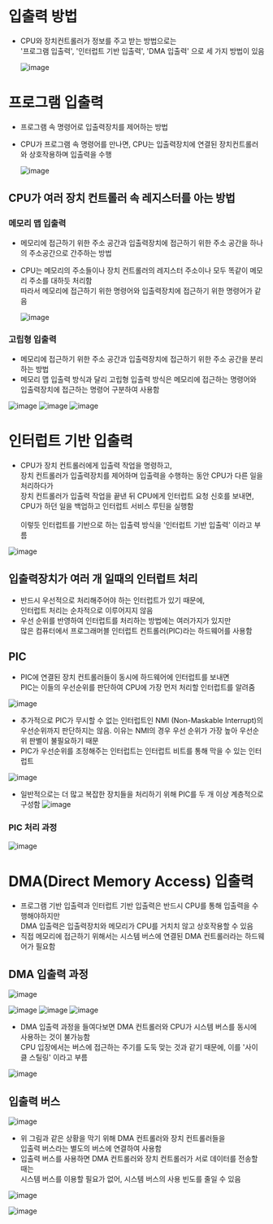 # 입출력 방법
- CPU와 장치컨트롤러가 정보를 주고 받는 방법으로는 <br>
  '프로그램 입출력', '인터럽트 기반 입출력', 'DMA 입출력' 으로 세 가지 방법이 있음

  ![image](https://github.com/user-attachments/assets/d1f07c28-a4e4-4e0d-b67b-ac8a862a25f5)

# 프로그램 입출력
- 프로그램 속 명령어로 입출력장치를 제어하는 방법
- CPU가 프로그램 속 명령어를 만나면, CPU는 입출력장치에 연결된 장치컨트롤러와 상호작용하며 입출력을 수행

  ![image](https://github.com/user-attachments/assets/430c26a5-abee-419d-b862-ecbba766bfb8)

## CPU가 여러 장치 컨트롤러 속 레지스터를 아는 방법

### 메모리 맵 입출력
- 메모리에 접근하기 위한 주소 공간과 입출력장치에 접근하기 위한 주소 공간을 하나의 주소공간으로 간주하는 방법
- CPU는 메모리의 주소들이나 장치 컨트롤러의 레지스터 주소이나 모두 똑같이 메모리 주소를 대하듯 처리함 <br>
  따라서 메모리에 접근하기 위한 명령어와 입출력장치에 접근하기 위한 명령어가 같음

  ![image](https://github.com/user-attachments/assets/3548c29e-0096-4534-9843-37ef6ecc4dd7)

### 고립형 입출력
- 메모리에 접근하기 위한 주소 공간과 입출력장치에 접근하기 위한 주소 공간을 분리하는 방법
- 메모리 맵 입출력 방식과 달리 고립형 입출력 방식은 메모리에 접근하는 명령어와 <br>
  입출력장치에 접근하는 명령어 구분하여 사용함

![image](https://github.com/user-attachments/assets/26abe04b-5ae9-45e8-af94-a6ff566f428b)
![image](https://github.com/user-attachments/assets/f80b2bb7-d751-4330-a0cd-1b0c25e1a066)
![image](https://github.com/user-attachments/assets/f4b4bf3f-a0b0-48c3-a73c-03b99cccfcc1)

# 인터럽트 기반 입출력
- CPU가 장치 컨트롤러에게 입출력 작업을 명령하고, <br>
  장치 컨트롤러가 입출력장치를 제어하며 입출력을 수행하는 동안 CPU가 다른 일을 처리하다가 <br>
  장치 컨트롤러가 입출력 작업을 끝낸 뒤 CPU에게 인터럽트 요청 신호를 보내면, <br>
  CPU가 하던 일을 백업하고 인터럽트 서비스 루틴을 실행함 <br><br>
  이렇듯 인터럽트를 기반으로 하는 입출력 방식을 '인터럽트 기반 입출력' 이라고 부름

![image](https://github.com/user-attachments/assets/b22add4a-c604-4d52-8150-d60dab30f7bc)

## 입출력장치가 여러 개 일때의 인터럽트 처리
- 반드시 우선적으로 처리해주어야 하는 인터럽트가 있기 때문에, <br>
  인터럽트 처리는 순차적으로 이루어지지 않음
- 우선 순위를 반영하여 인터럽트를 처리하는 방법에는 여러가지가 있지만 <br>
  많은 컴퓨터에서 프로그래머블 인터럽트 컨트롤러(PIC)라는 하드웨어를 사용함

## PIC
- PIC에 연결된 장치 컨트롤러들이 동시에 하드웨어에 인터럽트를 보내면 <br>
  PIC는 이들의 우선순위를 판단하여 CPU에 가장 먼저 처리할 인터럽트를 알려줌

![image](https://github.com/user-attachments/assets/d90c6664-8740-4558-b041-1180fe7823a4)

- 추가적으로 PIC가 무시할 수 없는 인터럽트인 NMI (Non-Maskable Interrupt)의 <br>
  우선순위까지 판단하지는 않음. 이유는 NMI의 경우 우선 순위가 가장 높아 우선순위 판별이 불필요하기 때문
- PIC가 우선순위를 조정해주는 인터럽트는 인터럽트 비트를 통해 막을 수 있는 인터럽트
  
![image](https://github.com/user-attachments/assets/3a28698e-132c-4866-b2f9-9b435594e30a)

- 일반적으로는 더 많고 복잡한 장치들을 처리하기 위해 PIC를 두 개 이상 계층적으로 구성함
![image](https://github.com/user-attachments/assets/f033f101-cc82-41ce-8532-933275cc78bc)

### PIC 처리 과정
![image](https://github.com/user-attachments/assets/5a542933-0c5e-4235-8a5e-26faba09a72a)

# DMA(Direct Memory Access) 입출력
- 프로그램 기반 입출력과 인터럽트 기반 입출력은 반드시 CPU를 통해 입출력을 수행해야하지만 <br>
  DMA 입출력은 입출력장치와 메모리가 CPU를 거치치 않고 상호작용할 수 있음
- 직접 메모리에 접근하기 위해서는 시스템 버스에 연결된 DMA 컨트롤러라는 하드웨어가 필요함

## DMA 입출력 과정
![image](https://github.com/user-attachments/assets/153fe2e5-2977-4e9d-91c1-8d64c973b7e9)

![image](https://github.com/user-attachments/assets/542b6c51-6088-4bab-92f0-3116efe6a864)
![image](https://github.com/user-attachments/assets/4711c54e-fd45-4f3a-bd74-0fa92ed1f16e)
![image](https://github.com/user-attachments/assets/30e200ed-6cac-4e21-bf60-4d4af1ede35b)

- DMA 입출력 과정을 들여다보면 DMA 컨트롤러와 CPU가 시스템 버스를 동시에 사용하는 것이 불가능함 <br>
  CPU 입장에서는 버스에 접근하는 주기를 도둑 맞는 것과 같기 때문에, 이를 '사이클 스틸링' 이라고 부름

![image](https://github.com/user-attachments/assets/ac468968-9f60-4e7e-a76b-77d1b644dde7)

 ## 입출력 버스 
![image](https://github.com/user-attachments/assets/071195ac-356e-4d11-a000-38b87a7334bd)

- 위 그림과 같은 상황을 막기 위해 DMA 컨트롤러와 장치 컨트롤러들을 <br>
  입출력 버스라는 별도의 버스에 연결하여 사용함
- 입출력 버스를 사용하면 DMA 컨트롤러와 장치 컨트롤러가 서로 데이터를 전송할 때는 <br>
  시스템 버스를 이용할 필요가 없어, 시스템 버스의 사용 빈도를 줄일 수 있음

![image](https://github.com/user-attachments/assets/926b1fb6-0654-4b7f-a934-116857282316)

![image](https://github.com/user-attachments/assets/5309d033-4fe3-4dd7-b131-83ef2e5d8249)

